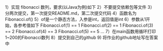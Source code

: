 1）实现 fibonacci 数列，要求(以Java为例)如下
2）不要提交依赖包等文件
3）分两次提交，第一次提交README.md，第二次提交代码
4）函数名为 Fibonacci.of()
5）of是一个静态方法，入参是int，返回值是int
6）参数从1开始，各参考值如下
Fibonacci.of(1) == 1
Fibonacci.of(2) == 1
Fibonacci.of(3) == 2
Fibonacci.of(4) == 3
Fibonacci.of(5) == 5
...
7）在main函数用循环打印1~200的Fibonacci数列
8）提交到自己的github
9)  将作业的github地址写在答案中
